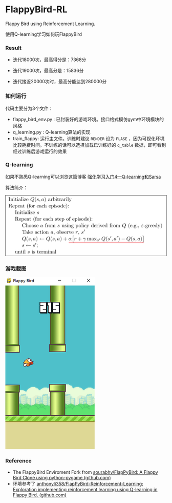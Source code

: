 # FlappyBird-RL
Flappy Bird using Reinforcement Learning.

使用Q-learning学习如何玩FlappyBird

### Result

- 迭代18000次，最高得分是：7368分

- 迭代19000次，最高分是：15836分

- 迭代接近20000次时，最高分能达到280000分

### 如何运行

代码主要分为3个文件：

- flappy_bird_env.py : 已封装好的游戏环境。接口格式模仿gym中环境模块的风格
- q_learning.py : Q-learning算法的实现
- train_flappy: 运行主文件。训练时建议 `RENDER` 设为 `FLASE` ，因为可视化环境比较耗费时间。不训练的话可以选择加载已训练好的 `q_table` 数据，即可看到经过训练后游戏运行的效果

### Q-learning

如果不熟悉Q-learning可以浏览这篇博客 [强化学习入门4—Q-learning和Sarsa](https://blog.csdn.net/sherlocksy/article/details/119461043)

算法简介：

![q_learning](q_learning.png)



### 游戏截图

![gameshot](gameshot.png)

### Reference

- The FlappyBird Enviroment Fork from [sourabhv/FlapPyBird: A Flappy Bird Clone using python-pygame (github.com)](https://github.com/sourabhv/FlapPyBird)
- 环境参考了 [anthonyli358/FlapPyBird-Reinforcement-Learning: Exploration implementing reinforcement learning using Q-learning in Flappy Bird. (github.com)](https://github.com/anthonyli358/FlapPyBird-Reinforcement-Learning) 


